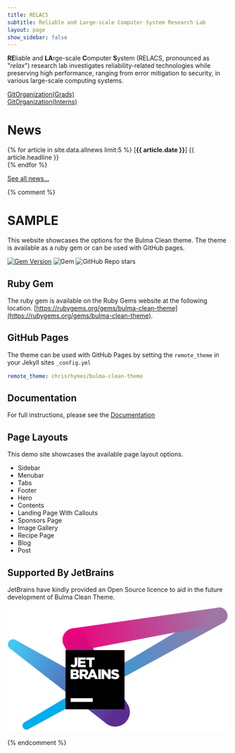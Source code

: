 ```yaml
---
title: RELACS
subtitle: Reliable and Large-scale Computer System Research Lab
layout: page
show_sidebar: false
---
```


**RE**liable and **LA**rge-scale **C**omputer **S**ystem (RELACS, pronounced as "*relax*") research lab investigates reliability-related technologies while preserving high performance, ranging from error mitigation to security, in various large-scale computing systems. <br />

<a href="https://github.com/relacslab">GitOrganization(Grads)</a> <br />
<a href="https://github.com/relacslab-interns">GitOrganization(Interns)</a> <br />

# News
{% for article in site.data.allnews limit:5 %}
  [**{{ article.date }}**] {{ article.headline }}<br />
{% endfor %}

<a href="{{ site.url }}{{ site.baseurl }}/allnews">See all news...</a><br />

{% comment %}
# SAMPLE
This website showcases the options for the Bulma Clean theme. The theme is available as a ruby gem or can be used with GitHub pages. 

[![Gem Version](https://badge.fury.io/rb/bulma-clean-theme.svg)](https://badge.fury.io/rb/bulma-clean-theme)
![Gem](https://img.shields.io/gem/dt/bulma-clean-theme.svg)
![GitHub Repo stars](https://img.shields.io/github/stars/chrisrhymes/bulma-clean-theme?style=social)

## Ruby Gem

The ruby gem is available on the Ruby Gems website at the following location. [https://rubygems.org/gems/bulma-clean-theme](https://rubygems.org/gems/bulma-clean-theme).

## GitHub Pages

The theme can be used with GitHub Pages by setting the `remote_theme` in your Jekyll sites `_config.yml`

```yml
remote_theme: chrisrhymes/bulma-clean-theme
```

## Documentation

For full instructions, please see the [Documentation](/bulma-clean-theme/docs/)

## Page Layouts

This demo site showcases the available page layout options. 

* Sidebar
* Menubar
* Tabs
* Footer
* Hero
* Contents
* Landing Page With Callouts
* Sponsors Page
* Image Gallery
* Recipe Page
* Blog
* Post

## Supported By JetBrains

JetBrains have kindly provided an Open Source licence to aid in the future development of Bulma Clean Theme.

[![JetBrains](img/jetbrains-variant-4.svg)](https://www.jetbrains.com/?from=bulma-clean-theme)

{% endcomment %}
